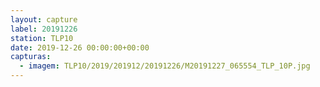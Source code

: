 ```yaml
---
layout: capture
label: 20191226
station: TLP10
date: 2019-12-26 00:00:00+00:00
capturas:
  - imagem: TLP10/2019/201912/20191226/M20191227_065554_TLP_10P.jpg
---
```

